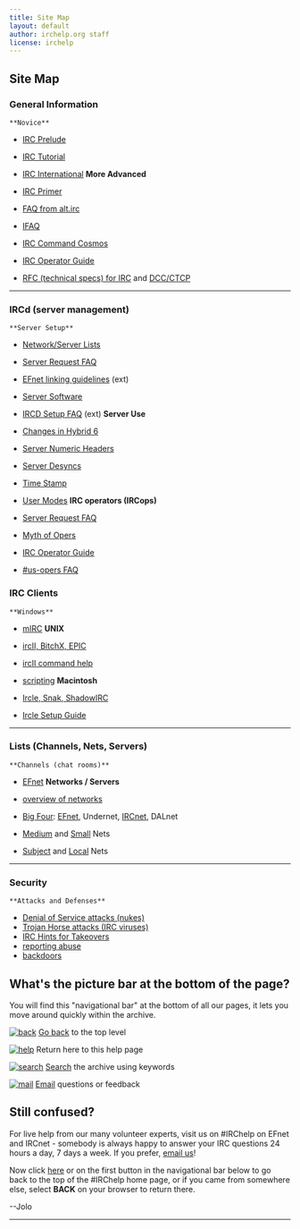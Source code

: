 ```yaml
---
title: Site Map
layout: default
author: irchelp.org staff
license: irchelp
---
```


## Site Map

### General Information

    **Novice**

  * [IRC Prelude](/irchelp/new2irc.html)
  * [IRC Tutorial](/irchelp/irctutorial.html)
  * [IRC International](/misc/foreign.html)     **More Advanced**

  * [IRC Primer](/irchelp/ircprimer.html)
  * [FAQ from alt.irc](/irchelp/faq.html)
  * [IFAQ](/irchelp/ifaq.html)
  * [IRC Command Cosmos](/misc/ccosmos.html)
  * [IRC Operator Guide](/ircd/ircopguide.html)
  * [RFC (technical specs) for IRC](/irchelp/rfc/) and [DCC/CTCP](/irchelp/rfc/ctcpspec.html)

* * *

### IRCd (server management)

    **Server Setup**

  * [Network/Server Lists](/irchelp/networks/)
  * [Server Request FAQ](/ircd/server-request.html)
  * [EFnet linking guidelines](ftp://ftp.blackened.com/pub/irc/new-server-guidelines) (ext)
  * [Server Software](/ircd/)
  * [IRCD Setup FAQ](http://www.alleged.com/faq/) (ext)      **Server Use**

  * [Changes in Hybrid 6](hybrid6.html)
  * [Server Numeric Headers](/ircd/numerics.html)
  * [Server Desyncs](/ircd/desync.html)
  * [Time Stamp](/ircd/ircserv.html)
  * [User Modes](/misc/umodes.html)     **IRC operators (IRCops)**

  * [Server Request FAQ](/ircd/server-request.html)
  * [Myth of Opers](/ircd/opermyth.html)
  * [IRC Operator Guide](/ircd/ircopguide.html)
  * [#us-opers FAQ](/ircd/usfaq.html)

### IRC Clients

    **Windows**

  * [mIRC](/irchelp/mirc/)     **UNIX**

  * [ircII, BitchX, EPIC](/irchelp/ircii/)
  * [ircII command help](/irchelp/ircii/commands/)
  * [scripting](/irchelp/script/)     **Macintosh**

  * [Ircle, Snak, ShadowIRC](/irchelp/mac/)
  * [Ircle Setup Guide](/irchelp/mac/ircle_setup.html)

* * *

### Lists (Channels, Nets, Servers)

    **Channels (chat rooms)**

  * [EFnet](/irchelp/chanlist/)     **Networks / Servers**

  * [overview of networks](/irchelp/networks/servers/)
  * [Big Four](/networks/nets/big4.html):
[EFnet](/networks/servers/efnet.html), Undernet,
[IRCnet](/networks/servers/ircnet.html), DALnet

  * [Medium](/networks/nets/medium.html) and [Small](/networks/nets/small.html) Nets
  * [Subject](/networks/nets/subject.html) and [Local](/networks/nets/local.html) Nets

* * *

### Security

    **Attacks and Defenses**

  * [Denial of Service attacks (nukes)](/irchelp/nuke/)
  * [Trojan Horse attacks (IRC viruses)](/security/trojan.html)
  * [IRC Hints for Takeovers](/misc/hints.html)
  * [reporting abuse](/irchelp/misc/irclog.html)
  * [backdoors](/irchelp/security/irc-backdoor.txt)

## What's the picture bar at the bottom of the page?

You will find this "navigational bar" at the bottom of all our pages, it lets
you move around quickly within the archive.

[![back](/irchelp/Pix/ihback.gif)](/irchelp/) [Go back](/irchelp/) to the top
level

[![help](/irchelp/Pix/ihhelp.gif)](/irchelp/help.html) Return here to this
help page

[![search](/irchelp/Pix/ihsearch.gif)](/irchelp/search_engine.cgi)
[Search](/irchelp/search_engine.cgi) the archive using keywords

[![mail](/irchelp/Pix/ihmail.gif)](/irchelp/mail.cgi) [Email](mail.cgi)
questions or feedback

## Still confused?

For live help from our many volunteer experts, visit us on #IRChelp on EFnet
and IRCnet - somebody is always happy to answer your IRC questions 24 hours a
day, 7 days a week. If you prefer, [email us](/irchelp/mail.cgi)!

Now click [here](/irchelp/) or on the first button in the navigational bar
below to go back to the top of the #IRChelp home page, or if you came from
somewhere else, select **BACK** on your browser to return there.

--Jolo

* * *
